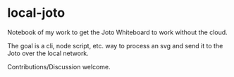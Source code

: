 # local-joto
Notebook of my work to get the Joto Whiteboard to work without the cloud.

The goal is a cli, node script, etc. way to process an svg and send it to the Joto over the local network.

Contributions/Discussion welcome.

